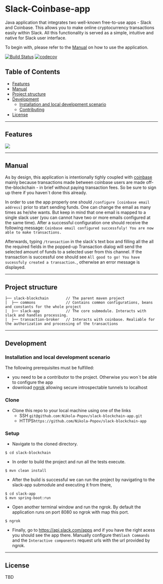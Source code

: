 # Slack-Coinbase-app

Java application that integrates two well-known free-to-use apps - Slack and Coinbase. 
This allows you to make online cryptocurrency transactions easily within Slack. All this functionality is served as a simple, intuitive and native for Slack user interface. 

To begin with, please refer to the [Manual](#manual) on how to use the application.

[![Build Status](https://travis-ci.com/Nikola-Popov/slack-coinbase-app.svg?branch=master)](https://travis-ci.com/Nikola-Popov/slack-coinbase-app)
[![codecov](https://codecov.io/gh/Nikola-Popov/slack-coinbase-app/branch/master/graph/badge.svg)](https://codecov.io/gh/Nikola-Popov/slack-coinbase-app)
## Table of Contents 

- [Features](#features)
- [Manual](#manual)
- [Project structure](#project-structure)
- [Development](#development)
  - [Installation and local development scenario](#installation-and-local-development-scenario)
  - [Contributing](#contributing)
- [License](#license)


---

## Features

![](https://media.giphy.com/media/8YyZabH4jzHFb58kO6/giphy.gif)

---

## Manual
As by design, this application is intentionally tighly coupled with [coinbase](https://www.coinbase.com/dashboard) mainly because transactions made between coinbase users are made off-the-blockchain - in brief without paying transaction fees. So be sure to sign up there if you haven`t done this already.

In order to use the app properly one should `/configure [coinbase email address]` prior to start sending funds. One can       change the email as many times as he/she wants. But keep in mind that one email is mapped to a single slack user (you can     cannot have two or more emails configured at the same time). 
After a successful configuration one should receive the following message: `Coinbase email configured successfuly!
You are now able to make transactions.`
 
Afterwards, typing `/transaction` in the slack's text box and filling all the all the required fields in the popped-up Transaction dialog will send the selected amount of funds to a selected user from this channel. If the transaction is successful one should see `All good to go! You have sucessfuly created a transaction.`, otherwise an error message is displayed.

---

## Project structure
```text
├── slack-blockchain        // The parent maven project 
|  ├── commons              // Contains common configurations, beans and constants for the whole project 
|  ├── slack-app            // The core submodule. Interacts with slack and handles processing. 
|  ├── transaction-broker   // Interacts with coinbase. Realiable for the authorization and processing of the transactions
```

---

## Development
### Installation and local development scenario

The following prerequisites must be fulfilled:
   - you need to be a contributor to the project. Otherwise you won`t be able to configure the app
   - download [ngrok](https://ngrok.com/) allowing secure introspectable tunnels to localhost

### Clone

- Clone this repo to your local machine using one of the links
   - SSH `git@github.com:Nikola-Popov/slack-blockchain-app.git`
   - HTTPS`https://github.com/Nikola-Popov/slack-blockchain-app`

### Setup

- Navigate to the cloned directory.

```shell
$ cd slack-blockchain
```

- In order to build the project and run all the tests execute.

```shell
$ mvn clean install
```
- After the build is successful we can run the project by navigating to the slack-app submodule and executing it from there,

```shell
$ cd slack-app
$ mvn spring-boot:run
```
- Open another terminal window and run the ngrok. By default the application runs on port 8080 so ngrok with map this port.

```shell
$ ngrok
```
- Finally, go to https://api.slack.com/apps and if you have the right acess you should see the app there. Manually configure the`Slash Commands` and the `Interactive components` request urls with the url provided by ngrok.

---
## License

TBD
